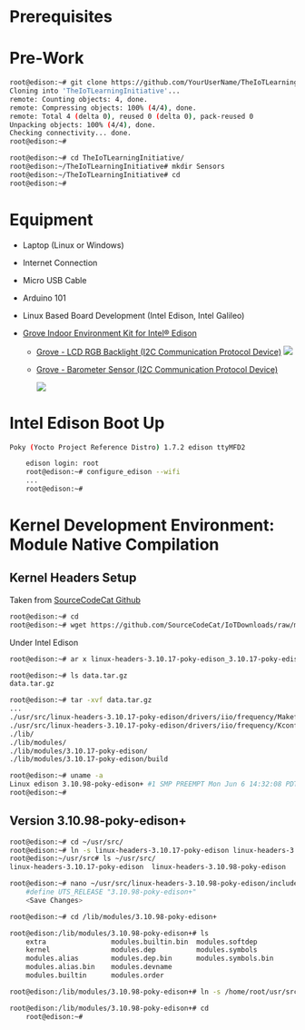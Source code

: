 # Prerequisites

# Pre-Work

```sh
root@edison:~# git clone https://github.com/YourUserName/TheIoTLearningInitiative.git
Cloning into 'TheIoTLearningInitiative'...
remote: Counting objects: 4, done.
remote: Compressing objects: 100% (4/4), done.
remote: Total 4 (delta 0), reused 0 (delta 0), pack-reused 0
Unpacking objects: 100% (4/4), done.
Checking connectivity... done.
root@edison:~#
```

```sh
root@edison:~# cd TheIoTLearningInitiative/
root@edison:~/TheIoTLearningInitiative# mkdir Sensors
root@edison:~/TheIoTLearningInitiative# cd
root@edison:~#
```

# Equipment

* Laptop \(Linux or Windows\)
* Internet Connection
* Micro USB Cable
* Arduino 101
* Linux Based Board Development \(Intel Edison, Intel Galileo\)
* [Grove Indoor Environment Kit for Intel® Edison](https://www.seeedstudio.com/item_detail.html?p_id=2427)

  * [Grove - LCD RGB Backlight \(I2C Communication Protocol Device\)](http://www.seeedstudio.com/wiki/Grove_-_LCD_RGB_Backlight)
    ![](http://www.seeedstudio.com/wiki/images/thumb/0/03/Serial_LEC_RGB_Backlight_Lcd.jpg/500px-Serial_LEC_RGB_Backlight_Lcd.jpg)
  * [Grove - Barometer Sensor \(I2C Communication Protocol Device\)](http://www.seeedstudio.com/wiki/Grove_-_Barometer_Sensor)

    ![](http://www.seeedstudio.com/wiki/images/thumb/e/e7/Grove-Barometer.jpg/300px-Grove-Barometer.jpg)

# Intel Edison Boot Up

```sh
Poky (Yocto Project Reference Distro) 1.7.2 edison ttyMFD2

    edison login: root
    root@edison:~# configure_edison --wifi
    ...
    root@edison:~#
```

# Kernel Development Environment: Module Native Compilation

## Kernel Headers Setup

Taken from [SourceCodeCat Github](https://github.com/SourceCodeCat/IoTDownloads)

```sh
root@edison:~# cd
root@edison:~# wget https://github.com/SourceCodeCat/IoTDownloads/raw/master/linux-headers-3.10.17-poky-edison_3.10.17-poky-edison-1_i386.deb
```

Under Intel Edison

```sh
root@edison:~# ar x linux-headers-3.10.17-poky-edison_3.10.17-poky-edison-1_i386.deb
```

```sh
root@edison:~# ls data.tar.gz 
data.tar.gz
```

```sh
root@edison:~# tar -xvf data.tar.gz
...
./usr/src/linux-headers-3.10.17-poky-edison/drivers/iio/frequency/Makefile
./usr/src/linux-headers-3.10.17-poky-edison/drivers/iio/frequency/Kconfig
./lib/
./lib/modules/
./lib/modules/3.10.17-poky-edison/
./lib/modules/3.10.17-poky-edison/build
```

```sh
root@edison:~# uname -a
Linux edison 3.10.98-poky-edison+ #1 SMP PREEMPT Mon Jun 6 14:32:08 PDT 2016 i6x
root@edison:~#
```

## Version 3.10.98-poky-edison+

```sh
root@edison:~# cd ~/usr/src/
root@edison:~# ln -s linux-headers-3.10.17-poky-edison linux-headers-3.10.98-poky-edison
root@edison:~/usr/src# ls ~/usr/src/                                            
linux-headers-3.10.17-poky-edison  linux-headers-3.10.98-poky-edison
```

```sh
root@edison:~# nano ~/usr/src/linux-headers-3.10.98-poky-edison/include/generated/utsrelease.h
    #define UTS_RELEASE "3.10.98-poky-edison+"
    <Save Changes>
```

```sh
root@edison:~# cd /lib/modules/3.10.98-poky-edison+
```

```sh
root@edison:/lib/modules/3.10.98-poky-edison+# ls
    extra                modules.builtin.bin  modules.softdep
    kernel               modules.dep          modules.symbols
    modules.alias        modules.dep.bin      modules.symbols.bin
    modules.alias.bin    modules.devname
    modules.builtin      modules.order
```

```sh
root@edison:/lib/modules/3.10.98-poky-edison+# ln -s /home/root/usr/src/linux-headers-3.10.98-poky-edison build
```

```sh
root@edison:/lib/modules/3.10.98-poky-edison+# cd
    root@edison:~#
```



